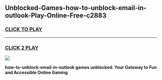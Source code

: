 
## Unblocked-Games-how-to-unblock-email-in-outlook-Play-Online-Free-c2883
<h3>
<a href="https://premium76.site?title=how-to-unblock-email-in-outlook&ref=26A">CLICK TO PLAY</a></h3>
<hr>

<h3>
<a href="https://premium76.site?title=how-to-unblock-email-in-outlook&ref=26A">CLICK 2 PLAY</a>
  
</h3>

<a href="https://premium76.site?title=how-to-unblock-email-in-outlook&ref=26A"><img src="https://clearcache.store/games.png"></a>


**how-to-unblock-email-in-outlook games unblocked: Your Gateway to Fun and Accessible Online Gaming**
